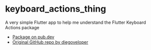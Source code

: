 # keyboard_actions_thing

A very simple Flutter app to help me understand the Flutter Keyboard Actions package

- [Package on pub.dev](https://pub.dev/packages/keyboard_actions#-readme-tab-)
- [Original GitHub repo by diegoveloper](https://github.com/diegoveloper/flutter_keyboard_actions/)